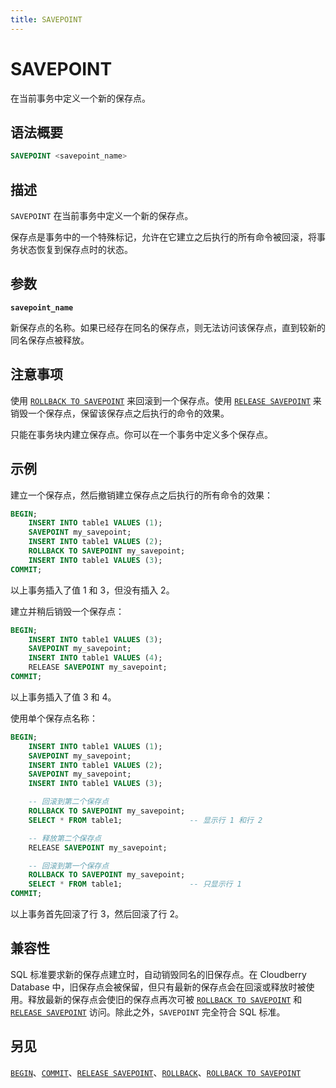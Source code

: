 ```yaml
---
title: SAVEPOINT
---
```


# SAVEPOINT

在当前事务中定义一个新的保存点。

## 语法概要

```sql
SAVEPOINT <savepoint_name>
```

## 描述

`SAVEPOINT` 在当前事务中定义一个新的保存点。

保存点是事务中的一个特殊标记，允许在它建立之后执行的所有命令被回滚，将事务状态恢复到保存点时的状态。

## 参数

**`savepoint_name`**

新保存点的名称。如果已经存在同名的保存点，则无法访问该保存点，直到较新的同名保存点被释放。

## 注意事项

使用 [`ROLLBACK TO SAVEPOINT`](/i18n/zh/docusaurus-plugin-content-docs/current/sql-stmts/sql-stmt-rollback-to-savepoint.md) 来回滚到一个保存点。使用 [`RELEASE SAVEPOINT`](https://github.com/cloudberrydb/cloudberrydb-site/blob/cbdb-doc-validation/docs/sql-stmts/sql-stmt-release-savepoint.md) 来销毁一个保存点，保留该保存点之后执行的命令的效果。

只能在事务块内建立保存点。你可以在一个事务中定义多个保存点。

## 示例

建立一个保存点，然后撤销建立保存点之后执行的所有命令的效果：

```sql
BEGIN;
    INSERT INTO table1 VALUES (1);
    SAVEPOINT my_savepoint;
    INSERT INTO table1 VALUES (2);
    ROLLBACK TO SAVEPOINT my_savepoint;
    INSERT INTO table1 VALUES (3);
COMMIT;
```

以上事务插入了值 1 和 3，但没有插入 2。

建立并稍后销毁一个保存点：

```sql
BEGIN;
    INSERT INTO table1 VALUES (3);
    SAVEPOINT my_savepoint;
    INSERT INTO table1 VALUES (4);
    RELEASE SAVEPOINT my_savepoint;
COMMIT;
```

以上事务插入了值 3 和 4。

使用单个保存点名称：

``` sql
BEGIN;
    INSERT INTO table1 VALUES (1);
    SAVEPOINT my_savepoint;
    INSERT INTO table1 VALUES (2);
    SAVEPOINT my_savepoint;
    INSERT INTO table1 VALUES (3);

    -- 回滚到第二个保存点
    ROLLBACK TO SAVEPOINT my_savepoint;
    SELECT * FROM table1;               -- 显示行 1 和行 2

    -- 释放第二个保存点
    RELEASE SAVEPOINT my_savepoint;

    -- 回滚到第一个保存点
    ROLLBACK TO SAVEPOINT my_savepoint;
    SELECT * FROM table1;               -- 只显示行 1
COMMIT;
```

以上事务首先回滚了行 3，然后回滚了行 2。

## 兼容性

SQL 标准要求新的保存点建立时，自动销毁同名的旧保存点。在 Cloudberry Database 中，旧保存点会被保留，但只有最新的保存点会在回滚或释放时被使用。释放最新的保存点会使旧的保存点再次可被 [`ROLLBACK TO SAVEPOINT`](/i18n/zh/docusaurus-plugin-content-docs/current/sql-stmts/sql-stmt-rollback-to-savepoint.md) 和 [`RELEASE SAVEPOINT`](https://github.com/cloudberrydb/cloudberrydb-site/blob/cbdb-doc-validation/docs/sql-stmts/sql-stmt-release-savepoint.md) 访问。除此之外，`SAVEPOINT` 完全符合 SQL 标准。

## 另见

[`BEGIN`](https://github.com/cloudberrydb/cloudberrydb-site/blob/cbdb-doc-validation/docs/sql-stmts/sql-stmt-begin.md)、[`COMMIT`](https://github.com/cloudberrydb/cloudberrydb-site/blob/cbdb-doc-validation/docs/sql-stmts/sql-stmt-commit.md)、[`RELEASE SAVEPOINT`](https://github.com/cloudberrydb/cloudberrydb-site/blob/cbdb-doc-validation/docs/sql-stmts/sql-stmt-release-savepoint.md)、[`ROLLBACK`](/i18n/zh/docusaurus-plugin-content-docs/current/sql-stmts/sql-stmt-rollback.md)、[`ROLLBACK TO SAVEPOINT`](/i18n/zh/docusaurus-plugin-content-docs/current/sql-stmts/sql-stmt-rollback-to-savepoint.md)
